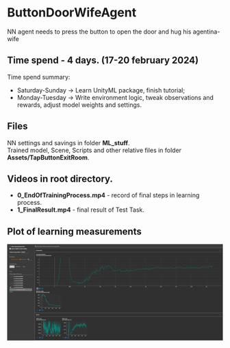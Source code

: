 # ButtonDoorWifeAgent
NN agent needs to press the button to open the door and hug his agentina-wife

## Time spend - 4 days. (17-20 february 2024)
Time spend summary:
- Saturday-Sunday -> Learn UnityML package, finish tutorial;
- Monday-Tuesday -> Write environment logic, tweak observations and rewards, adjust model weights and settings.

## Files
NN settings and savings in folder **ML_stuff**.<br>
Trained model, Scene, Scripts and other relative files in folder **Assets/TapButtonExitRoom**.

## Videos in root directory. 
- **0_EndOfTrainingProcess.mp4** - record of final steps in learning process.
- **1_FinalResult.mp4** - final result of Test Task.

## Plot of learning measurements
![Alt text](LearningMeasurementsPlot.png "Optional title")

